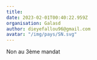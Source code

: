 ```yaml
---
title: 
date: 2023-02-01T00:40:22.959Z
organisation: Galasd
author: dieyefallou96@gmail.com 
avatar: "/img/pays/SN.svg"
---
```


Non au 3ème mandat 